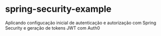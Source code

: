 # spring-security-example

Aplicando configucação inicial de autenticação e autorização com Spring Security e geração de tokens JWT com Auth0

